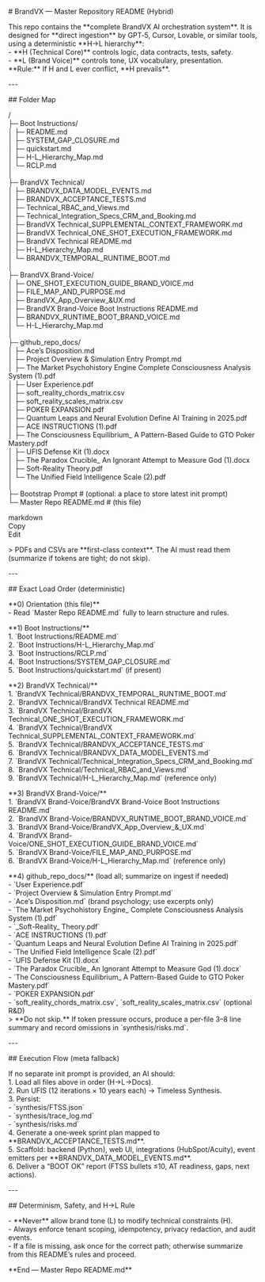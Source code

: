 \# BrandVX — Master Repository README (Hybrid)

This repo contains the \*\*complete BrandVX AI orchestration system\*\*. It is designed for \*\*direct ingestion\*\* by GPT‑5, Cursor, Lovable, or similar tools, using a deterministic \*\*H→L hierarchy\*\*:  
\- \*\*H (Technical Core)\*\* controls logic, data contracts, tests, safety.  
\- \*\*L (Brand Voice)\*\* controls tone, UX vocabulary, presentation.  
\*\*Rule:\*\* If H and L ever conflict, \*\*H prevails\*\*.

\---

\#\# Folder Map

/  
├─ Boot Instructions/  
│ ├─ README.md  
│ ├─ SYSTEM\_GAP\_CLOSURE.md  
│ ├─ quickstart.md  
│ ├─ H-L\_Hierarchy\_Map.md  
│ └─ RCLP.md  
│  
├─ BrandVX Technical/  
│ ├─ BRANDVX\_DATA\_MODEL\_EVENTS.md  
│ ├─ BRANDVX\_ACCEPTANCE\_TESTS.md  
│ ├─ Technical\_RBAC\_and\_Views.md  
│ ├─ Technical\_Integration\_Specs\_CRM\_and\_Booking.md  
│ ├─ BrandVX Technical\_SUPPLEMENTAL\_CONTEXT\_FRAMEWORK.md  
│ ├─ BrandVX Technical\_ONE\_SHOT\_EXECUTION\_FRAMEWORK.md  
│ ├─ BrandVX Technical README.md  
│ ├─ H-L\_Hierarchy\_Map.md  
│ └─ BRANDVX\_TEMPORAL\_RUNTIME\_BOOT.md  
│  
├─ BrandVX Brand-Voice/  
│ ├─ ONE\_SHOT\_EXECUTION\_GUIDE\_BRAND\_VOICE.md  
│ ├─ FILE\_MAP\_AND\_PURPOSE.md  
│ ├─ BrandVX\_App\_Overview\_\&UX.md  
│ ├─ BrandVX Brand-Voice Boot Instructions README.md  
│ ├─ BRANDVX\_RUNTIME\_BOOT\_BRAND\_VOICE.md  
│ └─ H-L\_Hierarchy\_Map.md  
│  
├─ github\_repo\_docs/  
│ ├─ Ace’s Disposition.md  
│ ├─ Project Overview & Simulation Entry Prompt.md  
│ ├─ The Market Psychohistory Engine Complete Consciousness Analysis System (1).pdf  
│ ├─ User Experience.pdf  
│ ├─ soft\_reality\_chords\_matrix.csv  
│ ├─ soft\_reality\_scales\_matrix.csv  
│ ├─ POKER EXPANSION.pdf  
│ ├─ Quantum Leaps and Neural Evolution Define AI Training in 2025.pdf  
│ ├─ ACE INSTRUCTIONS (1).pdf  
│ ├─ The Consciousness Equilibrium\_ A Pattern-Based Guide to GTO Poker Mastery.pdf  
│ ├─ UFIS Defense Kit (1).docx  
│ ├─ The Paradox Crucible\_ An Ignorant Attempt to Measure God (1).docx  
│ ├─ Soft-Reality Theory.pdf  
│ └─ The Unified Field Intelligence Scale (2).pdf  
│  
├─ Bootstrap Prompt \# (optional: a place to store latest init prompt)  
└─ Master Repo README.md \# (this file)

markdown  
Copy  
Edit

\> PDFs and CSVs are \*\*first-class context\*\*. The AI must read them (summarize if tokens are tight; do not skip).

\---

\#\# Exact Load Order (deterministic)

\*\*0) Orientation (this file)\*\*  
\- Read \`Master Repo README.md\` fully to learn structure and rules.

\*\*1) Boot Instructions/\*\*  
1\. \`Boot Instructions/README.md\`  
2\. \`Boot Instructions/H-L\_Hierarchy\_Map.md\`  
3\. \`Boot Instructions/RCLP.md\`  
4\. \`Boot Instructions/SYSTEM\_GAP\_CLOSURE.md\`  
5\. \`Boot Instructions/quickstart.md\` (if present)

\*\*2) BrandVX Technical/\*\*  
1\. \`BrandVX Technical/BRANDVX\_TEMPORAL\_RUNTIME\_BOOT.md\`  
2\. \`BrandVX Technical/BrandVX Technical README.md\`  
3\. \`BrandVX Technical/BrandVX Technical\_ONE\_SHOT\_EXECUTION\_FRAMEWORK.md\`  
4\. \`BrandVX Technical/BrandVX Technical\_SUPPLEMENTAL\_CONTEXT\_FRAMEWORK.md\`  
5\. \`BrandVX Technical/BRANDVX\_ACCEPTANCE\_TESTS.md\`  
6\. \`BrandVX Technical/BRANDVX\_DATA\_MODEL\_EVENTS.md\`  
7\. \`BrandVX Technical/Technical\_Integration\_Specs\_CRM\_and\_Booking.md\`  
8\. \`BrandVX Technical/Technical\_RBAC\_and\_Views.md\`  
9\. \`BrandVX Technical/H-L\_Hierarchy\_Map.md\` (reference only)

\*\*3) BrandVX Brand-Voice/\*\*  
1\. \`BrandVX Brand-Voice/BrandVX Brand-Voice Boot Instructions README.md\`  
2\. \`BrandVX Brand-Voice/BRANDVX\_RUNTIME\_BOOT\_BRAND\_VOICE.md\`  
3\. \`BrandVX Brand-Voice/BrandVX\_App\_Overview\_&\_UX.md\`  
4\. \`BrandVX Brand-Voice/ONE\_SHOT\_EXECUTION\_GUIDE\_BRAND\_VOICE.md\`  
5\. \`BrandVX Brand-Voice/FILE\_MAP\_AND\_PURPOSE.md\`  
6\. \`BrandVX Brand-Voice/H-L\_Hierarchy\_Map.md\` (reference only)

\*\*4) github\_repo\_docs/\*\* (load all; summarize on ingest if needed)  
\- \`User Experience.pdf\`  
\- \`Project Overview & Simulation Entry Prompt.md\`  
\- \`Ace’s Disposition.md\` (brand psychology; use excerpts only)  
\- \`The Market Psychohistory Engine\_ Complete Consciousness Analysis System (1).pdf\`  
\- \`\_Soft-Reality\_ Theory.pdf\`  
\- \`ACE INSTRUCTIONS (1).pdf\`  
\- \`Quantum Leaps and Neural Evolution Define AI Training in 2025.pdf\`  
\- \`The Unified Field Intelligence Scale (2).pdf\`  
\- \`UFIS Defense Kit (1).docx\`  
\- \`The Paradox Crucible\_ An Ignorant Attempt to Measure God (1).docx\`  
\- \`The Consciousness Equilibrium\_ A Pattern-Based Guide to GTO Poker Mastery.pdf\`  
\- \`POKER EXPANSION.pdf\`  
\- \`soft\_reality\_chords\_matrix.csv\`, \`soft\_reality\_scales\_matrix.csv\` (optional R\&D)  
\> \*\*Do not skip.\*\* If token pressure occurs, produce a per-file 3–8 line summary and record omissions in \`synthesis/risks.md\`.

\---

\#\# Execution Flow (meta fallback)

If no separate init prompt is provided, an AI should:  
1\. Load all files above in order (H→L→Docs).  
2\. Run UFIS (12 iterations × 10 years each) → Timeless Synthesis.  
3\. Persist:  
   \- \`synthesis/FTSS.json\`  
   \- \`synthesis/trace\_log.md\`  
   \- \`synthesis/risks.md\`  
4\. Generate a one‑week sprint plan mapped to \*\*BRANDVX\_ACCEPTANCE\_TESTS.md\*\*.  
5\. Scaffold: backend (Python), web UI, integrations (HubSpot/Acuity), event emitters per \*\*BRANDVX\_DATA\_MODEL\_EVENTS.md\*\*.  
6\. Deliver a “BOOT OK” report (FTSS bullets ≤10, AT readiness, gaps, next actions).

\---

\#\# Determinism, Safety, and H→L Rule

\- \*\*Never\*\* allow brand tone (L) to modify technical constraints (H).  
\- Always enforce tenant scoping, idempotency, privacy redaction, and audit events.  
\- If a file is missing, ask once for the correct path; otherwise summarize from this README’s rules and proceed.

\*\*End — Master Repo README.md\*\*  
